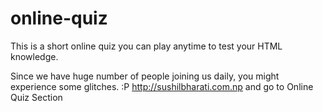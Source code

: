 # online-quiz
This is a short online quiz you can play anytime to test your HTML knowledge.
 
 Since we have huge number of people joining us daily, you might experience some glitches. :P 
http://sushilbharati.com.np 
and go to Online Quiz Section
